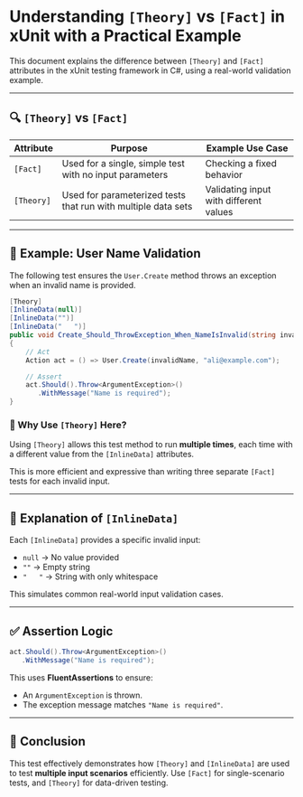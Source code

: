 # Understanding `[Theory]` vs `[Fact]` in xUnit with a Practical Example

This document explains the difference between `[Theory]` and `[Fact]` attributes in the xUnit testing framework in C#, using a real-world validation example.

---

## 🔍 `[Theory]` vs `[Fact]`

| Attribute | Purpose                                               | Example Use Case                        |
|----------|--------------------------------------------------------|------------------------------------------|
| `[Fact]` | Used for a single, simple test with no input parameters | Checking a fixed behavior                |
| `[Theory]` | Used for parameterized tests that run with multiple data sets | Validating input with different values |

---

## 🧪 Example: User Name Validation

The following test ensures the `User.Create` method throws an exception when an invalid name is provided.

```csharp
[Theory]
[InlineData(null)]
[InlineData("")]
[InlineData("   ")]
public void Create_Should_ThrowException_When_NameIsInvalid(string invalidName)
{
    // Act
    Action act = () => User.Create(invalidName, "ali@example.com");

    // Assert
    act.Should().Throw<ArgumentException>()
       .WithMessage("Name is required");
}
```

### 🔄 Why Use `[Theory]` Here?

Using `[Theory]` allows this test method to run **multiple times**, each time with a different value from the `[InlineData]` attributes.

This is more efficient and expressive than writing three separate `[Fact]` tests for each invalid input.

---

## 🧩 Explanation of `[InlineData]`

Each `[InlineData]` provides a specific invalid input:

- `null` → No value provided
- `""` → Empty string
- `"   "` → String with only whitespace

This simulates common real-world input validation cases.

---

## ✅ Assertion Logic

```csharp
act.Should().Throw<ArgumentException>()
   .WithMessage("Name is required");
```

This uses **FluentAssertions** to ensure:

- An `ArgumentException` is thrown.
- The exception message matches `"Name is required"`.

---

## 🎯 Conclusion

This test effectively demonstrates how `[Theory]` and `[InlineData]` are used to test **multiple input scenarios** efficiently. Use `[Fact]` for single-scenario tests, and `[Theory]` for data-driven testing.
